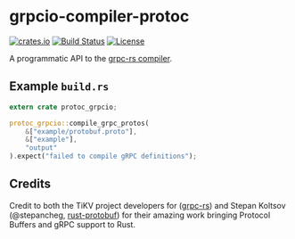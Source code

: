 # grpcio-compiler-protoc
[![crates.io](https://img.shields.io/crates/v/protoc-grpcio.svg)](https://crates.io/crates/protoc-grpcio) 
[![Build Status](https://travis-ci.org/mtp401/protoc-grpcio.svg?branch=master)](https://travis-ci.org/mtp401/protoc-grpcio)
[![License](https://img.shields.io/crates/l/protoc-grpcio.svg)](https://github.com/mtp401/protoc-grpcio/blob/master/LICENSE)

A programmatic API to the
[grpc-rs compiler](https://github.com/pingcap/grpc-rs).

## Example `build.rs`

```rust
extern crate protoc_grpcio;

protoc_grpcio::compile_grpc_protos(
    &["example/protobuf.proto"],
    &["example"],
    "output"
).expect("failed to compile gRPC definitions");
```

## Credits

Credit to both the TiKV project developers for
([grpc-rs](https://github.com/pingcap/grpc-rs)) and Stepan Koltsov
(@stepancheg, [rust-protobuf](https://github.com/stepancheg/rust-protobuf))
for their amazing work bringing Protocol Buffers and gRPC support to Rust.

